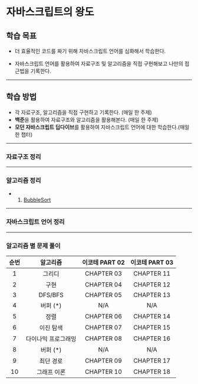 # 자바스크립트의 왕도

## 학습 목표

- 더 효율적인 코드를 짜기 위해 자바스크립트 언어를 심화해서 학습한다.

- 자바스크립트 언어를 활용하여 자료구조 및 알고리즘을 직접 구현해보고 나만의 접근법을 기록한다.

---

## 학습 방법           

- 각 자료구조, 알고리즘을 직접 구현하고 기록한다. (매일 한 주제)
- **백준**을 활용하여 자료구조와 알고리즘을 활용해본다. (매일 한 주제)
- **모던 자바스크립트 딥다이브**를 활용하여 자바스크립트 언어에 대한 학습한다.(매일 한 챕터) 

---

### 자료구조 정리

---

### 알고리즘 정리

- 1. [BubbleSort](https://github.com/sehnara/Javascript-skill-up/blob/master/datastructure/bubbleSort.md)

---

### 자바스크립트 언어 정리

---

### 알고리즘 별 문제 풀이

| 순번 |      알고리즘       | 이코테 PART 02 | 이코테 PART 03 |
| :--: | :-----------------: | :------------: | :------------: |
|  1   |       그리디        |   CHAPTER 03   |   CHAPTER 11   |
|  2   |        구현         |   CHAPTER 04   |   CHAPTER 12   |
|  3   |       DFS/BFS       |   CHAPTER 05   |   CHAPTER 13   |
|  4   |      버퍼 (\*)      |      N/A       |      N/A       |
|  5   |        정렬         |   CHAPTER 06   |   CHAPTER 14   |
|  6   |      이진 탐색      |   CHAPTER 07   |   CHAPTER 15   |
|  7   | 다이나믹 프로그래밍 |   CHAPTER 08   |   CHAPTER 16   |
|  8   |      버퍼 (\*)      |      N/A       |      N/A       |
|  9   |      최단 경로      |   CHAPTER 09   |   CHAPTER 17   |
|  10  |     그래프 이론     |   CHAPTER 10   |   CHAPTER 18   |


